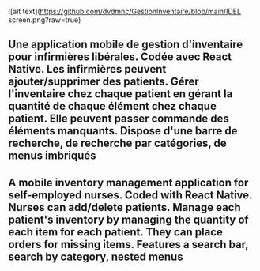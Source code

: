 ![alt text](https://github.com/dvdmnc/GestionInventaire/blob/main/IDEL screen.png?raw=true)

## Une application mobile de gestion d'inventaire pour infirmières libérales. Codée avec React Native. Les infirmières peuvent ajouter/supprimer des patients. Gérer l'inventaire chez chaque patient en gérant la quantité de chaque élément chez chaque patient. Elle peuvent passer commande des éléments manquants. Dispose d'une barre de recherche, de recherche par catégories, de menus imbriqués
## A mobile inventory management application for self-employed nurses. Coded with React Native. Nurses can add/delete patients. Manage each patient's inventory by managing the quantity of each item for each patient. They can place orders for missing items. Features a search bar, search by category, nested menus
